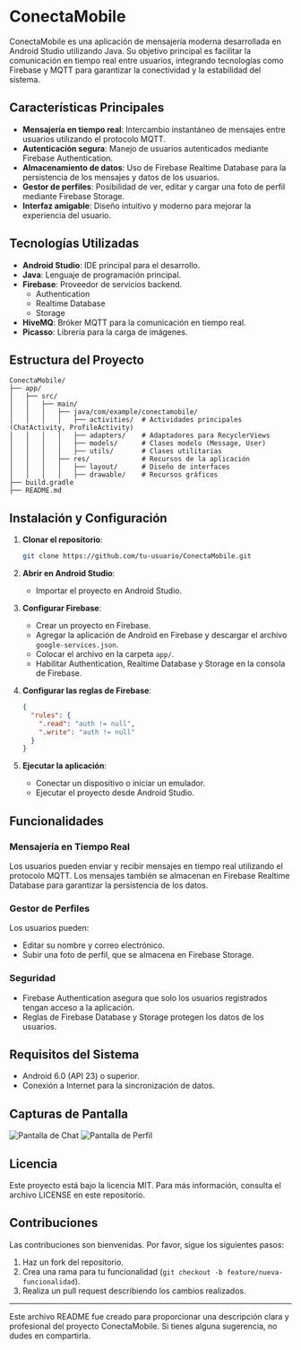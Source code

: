 # ConectaMobile

ConectaMobile es una aplicación de mensajería moderna desarrollada en Android Studio utilizando Java. Su objetivo principal es facilitar la comunicación en tiempo real entre usuarios, integrando tecnologías como Firebase y MQTT para garantizar la conectividad y la estabilidad del sistema.

## Características Principales

- **Mensajería en tiempo real**: Intercambio instantáneo de mensajes entre usuarios utilizando el protocolo MQTT.
- **Autenticación segura**: Manejo de usuarios autenticados mediante Firebase Authentication.
- **Almacenamiento de datos**: Uso de Firebase Realtime Database para la persistencia de los mensajes y datos de los usuarios.
- **Gestor de perfiles**: Posibilidad de ver, editar y cargar una foto de perfil mediante Firebase Storage.
- **Interfaz amigable**: Diseño intuitivo y moderno para mejorar la experiencia del usuario.

## Tecnologías Utilizadas

- **Android Studio**: IDE principal para el desarrollo.
- **Java**: Lenguaje de programación principal.
- **Firebase**: Proveedor de servicios backend.
  - Authentication
  - Realtime Database
  - Storage
- **HiveMQ**: Bróker MQTT para la comunicación en tiempo real.
- **Picasso**: Librería para la carga de imágenes.

## Estructura del Proyecto

```
ConectaMobile/
├── app/
│   ├── src/
│   │   ├── main/
│   │   │   ├── java/com/example/conectamobile/
│   │   │   │   ├── activities/  # Actividades principales (ChatActivity, ProfileActivity)
│   │   │   │   ├── adapters/    # Adaptadores para RecyclerViews
│   │   │   │   ├── models/      # Clases modelo (Message, User)
│   │   │   │   ├── utils/       # Clases utilitarias
│   │   │   ├── res/             # Recursos de la aplicación
│   │   │   │   ├── layout/      # Diseño de interfaces
│   │   │   │   ├── drawable/    # Recursos gráficos
├── build.gradle
├── README.md
```

## Instalación y Configuración

1. **Clonar el repositorio**:
   ```bash
   git clone https://github.com/tu-usuario/ConectaMobile.git
   ```

2. **Abrir en Android Studio**:
   - Importar el proyecto en Android Studio.

3. **Configurar Firebase**:
   - Crear un proyecto en Firebase.
   - Agregar la aplicación de Android en Firebase y descargar el archivo `google-services.json`.
   - Colocar el archivo en la carpeta `app/`.
   - Habilitar Authentication, Realtime Database y Storage en la consola de Firebase.

4. **Configurar las reglas de Firebase**:
   ```json
   {
     "rules": {
       ".read": "auth != null",
       ".write": "auth != null"
     }
   }
   ```

5. **Ejecutar la aplicación**:
   - Conectar un dispositivo o iniciar un emulador.
   - Ejecutar el proyecto desde Android Studio.

## Funcionalidades

### Mensajería en Tiempo Real
Los usuarios pueden enviar y recibir mensajes en tiempo real utilizando el protocolo MQTT. Los mensajes también se almacenan en Firebase Realtime Database para garantizar la persistencia de los datos.

### Gestor de Perfiles
Los usuarios pueden:
- Editar su nombre y correo electrónico.
- Subir una foto de perfil, que se almacena en Firebase Storage.

### Seguridad
- Firebase Authentication asegura que solo los usuarios registrados tengan acceso a la aplicación.
- Reglas de Firebase Database y Storage protegen los datos de los usuarios.

## Requisitos del Sistema

- Android 6.0 (API 23) o superior.
- Conexión a Internet para la sincronización de datos.

## Capturas de Pantalla

![Pantalla de Chat](ruta/a/captura1.png)
![Pantalla de Perfil](ruta/a/captura2.png)

## Licencia

Este proyecto está bajo la licencia MIT. Para más información, consulta el archivo LICENSE en este repositorio.

## Contribuciones

Las contribuciones son bienvenidas. Por favor, sigue los siguientes pasos:
1. Haz un fork del repositorio.
2. Crea una rama para tu funcionalidad (`git checkout -b feature/nueva-funcionalidad`).
3. Realiza un pull request describiendo los cambios realizados.

---

Este archivo README fue creado para proporcionar una descripción clara y profesional del proyecto ConectaMobile. Si tienes alguna sugerencia, no dudes en compartirla.


